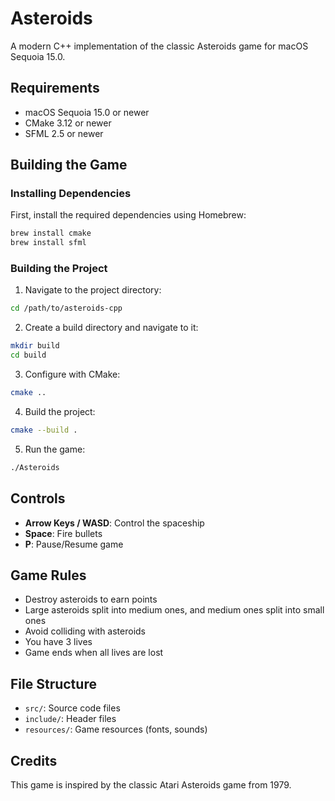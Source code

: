 # Asteroids

A modern C++ implementation of the classic Asteroids game for macOS Sequoia 15.0.

## Requirements

- macOS Sequoia 15.0 or newer
- CMake 3.12 or newer
- SFML 2.5 or newer

## Building the Game

### Installing Dependencies

First, install the required dependencies using Homebrew:

```bash
brew install cmake
brew install sfml
```

### Building the Project

1. Navigate to the project directory:

```bash
cd /path/to/asteroids-cpp
```

2. Create a build directory and navigate to it:

```bash
mkdir build
cd build
```

3. Configure with CMake:

```bash
cmake ..
```

4. Build the project:

```bash
cmake --build .
```

5. Run the game:

```bash
./Asteroids
```

## Controls

- **Arrow Keys / WASD**: Control the spaceship
- **Space**: Fire bullets
- **P**: Pause/Resume game

## Game Rules

- Destroy asteroids to earn points
- Large asteroids split into medium ones, and medium ones split into small ones
- Avoid colliding with asteroids
- You have 3 lives
- Game ends when all lives are lost

## File Structure

- `src/`: Source code files
- `include/`: Header files
- `resources/`: Game resources (fonts, sounds)

## Credits

This game is inspired by the classic Atari Asteroids game from 1979.
